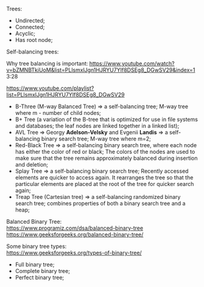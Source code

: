 Trees:
- Undirected;
- Connected;
- Acyclic;
- Has root node;

Self-balancing trees:

Why tree balancing is important:
https://www.youtube.com/watch?v=bZMNBTkiUoM&list=PLlsmxlJgn1HJRYU7YIf8DSEg8_DGwSV29&index=1 3:28

https://www.youtube.com/playlist?list=PLlsmxlJgn1HJRYU7YIf8DSEg8_DGwSV29

- B-Three (M-way Balanced Tree) => a self-balancing tree; M-way tree where m - number of child nodes;
- B+ Tree (a variation of the B-tree that is optimized for use in file systems and databases; the leaf nodes are linked together in a linked list);
- AVL Tree => Georgy __Adelson-Velsky__ and Evgenii __Landis__ => a self-balancing binary search tree; M-way tree where m=2;
- Red-Black Tree => a self-balancing binary search tree, where each node has either the color of red or black; The colors of the nodes are used to make sure that the tree remains approximately balanced during insertion and deletion;
- Splay Tree => a self-balancing binary search tree; Recently accessed elements are quicker to access again. It rearranges the tree so that the particular elements are placed at the root of the tree for quicker search again;
- Treap Tree (Cartesian tree) => a self-balancing randomized binary search tree; combines properties of both a binary search tree and a heap;

Balanced Binary Tree:\
https://www.programiz.com/dsa/balanced-binary-tree \
https://www.geeksforgeeks.org/balanced-binary-tree/

Some binary tree types:\
https://www.geeksforgeeks.org/types-of-binary-tree/

- Full binary tree;
- Complete binary tree;
- Perfect binary tree;
